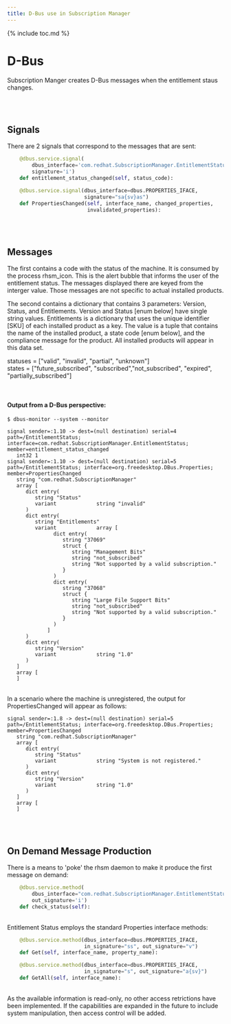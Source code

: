 ```yaml
---
title: D-Bus use in Subscription Manager
---
```

{% include toc.md %}

# D-Bus

Subscription Manger creates D-Bus messages when the entitlement staus changes. 

<br>
<br>

## Signals

There are 2 signals that correspond to the messages that are sent:

```python
    @dbus.service.signal(
        dbus_interface='com.redhat.SubscriptionManager.EntitlementStatus',
        signature='i')
    def entitlement_status_changed(self, status_code):
```
```python
    @dbus.service.signal(dbus_interface=dbus.PROPERTIES_IFACE,
                         signature="sa{sv}as")
    def PropertiesChanged(self, interface_name, changed_properties,
                          invalidated_properties):
```

<br>
<br>

## Messages

The first contains a code with the status of the machine. It is consumed by the process rhsm_icon. This is the alert bubble that informs the user of the entitlement status. The messages displayed there are keyed from the interger value. Those messages are not specific to actual installed products.

The second contains a dictionary that contains 3 parameters: Version, Status, and Entitlements. Version and Status [enum below] have single string values. Entitlements is a dictionary that uses the unique identifier [SKU] of each installed product as a key. The value is a tuple that contains the name of the installed product, a state code [enum below], and the compliance message for the product. All installed products will appear in this data set.

statuses = ["valid", "invalid", "partial", "unknown"]<br>
states = ["future_subscribed", "subscribed","not_subscribed", "expired", "partially_subscribed"]

<br>

#### Output from a D-Bus perspective:

```console
$ dbus-monitor --system --monitor

signal sender=:1.10 -> dest=(null destination) serial=4 path=/EntitlementStatus; interface=com.redhat.SubscriptionManager.EntitlementStatus; member=entitlement_status_changed
   int32 1
signal sender=:1.10 -> dest=(null destination) serial=5 path=/EntitlementStatus; interface=org.freedesktop.DBus.Properties; member=PropertiesChanged
   string "com.redhat.SubscriptionManager"
   array [
      dict entry(
         string "Status"
         variant             string "invalid"
      )
      dict entry(
         string "Entitlements"
         variant             array [
               dict entry(
                  string "37069"
                  struct {
                     string "Management Bits"
                     string "not_subscribed"
                     string "Not supported by a valid subscription."
                  }
               )
               dict entry(
                  string "37068"
                  struct {
                     string "Large File Support Bits"
                     string "not_subscribed"
                     string "Not supported by a valid subscription."
                  }
               )
             ]
      )
      dict entry(
         string "Version"
         variant             string "1.0"
      )
   ]
   array [
   ]

```
<br>
In a scenario where the machine is unregistered, the output for PropertiesChanged will appear as follows:

```console
signal sender=:1.8 -> dest=(null destination) serial=5 path=/EntitlementStatus; interface=org.freedesktop.DBus.Properties; member=PropertiesChanged
   string "com.redhat.SubscriptionManager"
   array [
      dict entry(
         string "Status"
         variant             string "System is not registered."
      )
      dict entry(
         string "Version"
         variant             string "1.0"
      )
   ]
   array [
   ]

```
<br>
<br>

## On Demand Message Production

There is a means to 'poke' the rhsm daemon to make it produce the first message on demand:

```python
    @dbus.service.method(
        dbus_interface="com.redhat.SubscriptionManager.EntitlementStatus",
        out_signature='i')
    def check_status(self):
```
<br>
Entitlement Status employs the standard Properties interface methods:

```python
    @dbus.service.method(dbus_interface=dbus.PROPERTIES_IFACE,
                         in_signature="ss", out_signature="v")
    def Get(self, interface_name, property_name):

    @dbus.service.method(dbus_interface=dbus.PROPERTIES_IFACE,
                         in_signature="s", out_signature="a{sv}")
    def GetAll(self, interface_name):
```
<br>
As the available information is read-only, no other access retrictions have been implemented. If the capabilities are expanded in the future to include system manipulation, then access control will be added.

